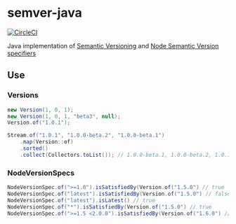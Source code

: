 # semver-java

[![CircleCI](https://circleci.com/gh/ehrmann/semver-java.svg?style=svg)](https://circleci.com/gh/ehrmann/semver-java)

Java implementation of [Semantic Versioning](https://semver.org/) and
[Node Semantic Version specifiers](https://github.com/npm/node-semver)

## Use
### Versions

```java
new Version(1, 0, 1);
new Version(1, 0, 1, "beta3", null);
Version.of("1.0.1");

Stream.of("1.0.1", "1.0.0-beta.2", "1.0.0-beta.1")
    .map(Version::of)
    .sorted()
    .collect(Collectors.toList()); // 1.0.0-beta.1, 1.0.0-beta.2, 1.0.1
```

### NodeVersionSpecs

```java
NodeVersionSpec.of(">=1.0").isSatisfiedBy(Version.of("1.5.0") // true
NodeVersionSpec.of("latest").isSatisfiedBy(Version.of("1.5.0") // false
NodeVersionSpec.of("latest").isLatest() // true
NodeVersionSpec.of("*").isSatisfiedBy(Version.of("1.5.0") // true
NodeVersionSpec.of(">=1.5 <2.0.0").isSatisfiedBy(Version.of("1.6.0") // true
```
